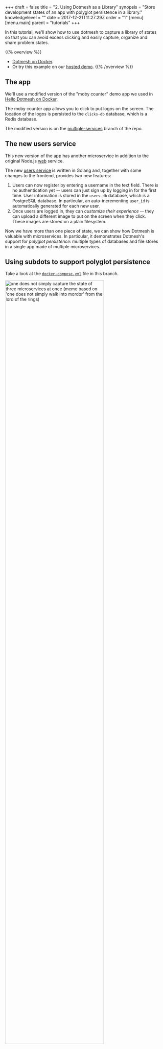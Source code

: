 +++
draft = false
title = "2. Using Dotmesh as a Library"
synopsis = "Store development states of an app with polyglot persistence in a library."
knowledgelevel = ""
date = 2017-12-21T11:27:29Z
order = "1"
[menu]
  [menu.main]
    parent = "tutorials"
+++

In this tutorial, we'll show how to use dotmesh to capture a library of states so that you can avoid excess clicking and easily capture, organize and share problem states.

{{% overview %}}
* [Dotmesh on Docker](/install-setup/docker/).
* Or try this example on our [hosted demo](/install-setup/katacoda/).
{{% /overview %}}

## The app

We'll use a modified version of the "moby counter" demo app we used in [Hello Dotmesh on Docker](/tutorials/hello-dotmesh-docker/).

The moby counter app allows you to click to put logos on the screen.
The location of the logos is persisted to the `clicks-db` database, which is a Redis database.

The modified version is on the [multiple-services](https://github.com/dotmesh-io/moby-counter/tree/multiple-services) branch of the repo.

## The new users service

This new version of the app has another microservice in addition to the original Node.js [web](https://github.com/dotmesh-io/moby-counter/blob/multiple-services/server.js) service.

The new [users service](https://github.com/dotmesh-io/moby-counter/blob/multiple-services/users/main.go) is written in Golang and, together with some changes to the frontend, provides two new features:

1. Users can now register by entering a username in the text field.
   There is no authentication yet -- users can just sign up by logging in for the first time.
   User information is stored in the `users-db` database, which is a PostgreSQL database.
   In particular, an auto-incrementing `user_id` is automatically generated for each new user.
2. Once users are logged in, they can _customize their experience_ -- they can upload a different image to put on the screen when they click.
   These images are stored on a plain filesystem.

Now we have more than one piece of state, we can show how Dotmesh is valuable with microservices.
In particular, it demonstrates Dotmesh's support for _polyglot persistence_: multiple types of databases and file stores in a single app made of multiple microservices.

## Using subdots to support polyglot persistence

Take a look at the [`docker-compose.yml`](https://github.com/dotmesh-io/moby-counter/blob/multiple-services/docker-compose.yml) file in this branch.

<img src="/hugo/library-01-one-does-not-simply.png" alt="one does not simply capture the state of three microservices at once (meme based on 'one does not simply walk into mordor' from the lord of the rings)" style="width: 80%;" />

_Yes we can!_

Note how it has _three_ stateful components (excerpt):

```yaml
volumes:
  app.clicks-db:
    driver: dm
  app.users-db:
    driver: dm
  app.uploads:
    driver: dm
```

These docker volumes reference three subdots of the same dotmesh dot: "app".
Note how they are then used in the `volumes` definitions of the various microservices.

Let's get our hands on the app:

{{< copyable name="step-01" >}}
git clone git@github.com:dotmesh-io/moby-counter
cd moby-counter
git checkout multiple-services
{{< /copyable >}}  

And start it up (requires [Dotmesh on Docker](/install-setup/docker/) and Docker Compose):

{{< copyable name="step-02" >}}
docker-compose up -d
{{< /copyable >}}  

Notice now that there is a new dot:

{{< copyable name="step-03" >}}
dm list
{{< /copyable >}}  

Why is it called `mobycounter_app`?

Docker Compose automatically prefixes the name of the folder that the compose file is in to volume names that it passes to dotmesh.

Dotmesh strips off everything after the `.` because it puts multiple subdots inside a single dot.

## Let's capture some states and make a library!

There are at least four interesting states we can capture with this app, one useful to avoid excess clicking, and three which represent problem states which need fixes in the code:

1. A users database with more than 10 users in it, which will be useful for testing pagination in the admin panel (which doesn't exist yet).
2. An _actual bug_ that shows up sometimes when you click enough times in certain parts of the screen.
   You might manage to cause it but not know how you did it!
   That makes it hard to explain how to reproduce it! 
3. A bug when uploading images with tall aspect ratios.
4. 


